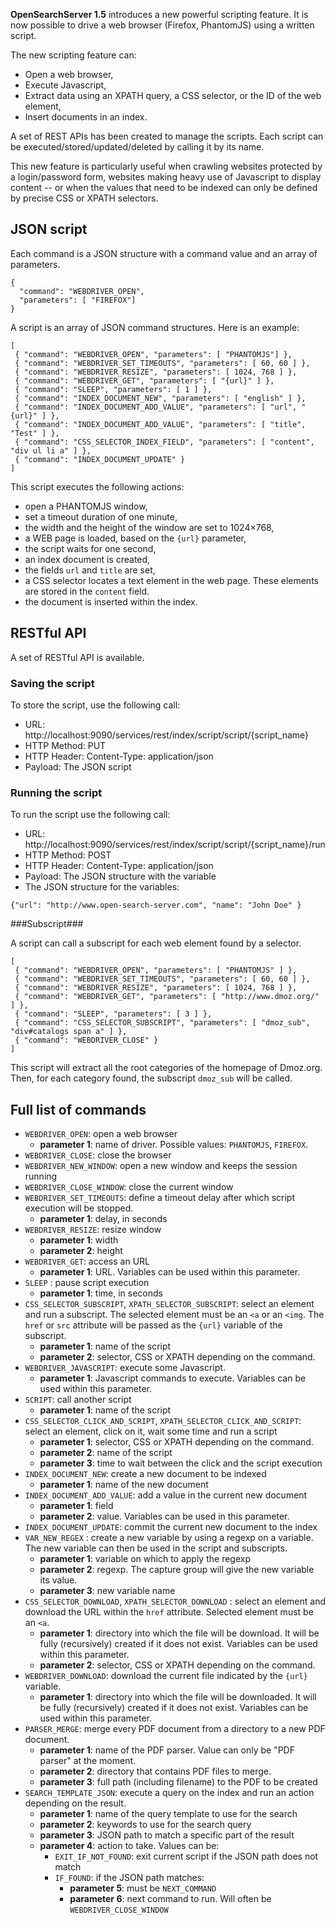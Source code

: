 **OpenSearchServer 1.5** introduces a new powerful scripting feature. It is now possible to drive a web browser (Firefox, PhantomJS) using a written script.

The new scripting feature can:

* Open a web browser,
* Execute Javascript,
* Extract data using an XPATH query, a CSS selector, or the ID of the web element,
* Insert documents in an index.

A set of REST APIs has been created to manage the scripts. Each script can be executed/stored/updated/deleted by calling it by its name.

This new feature is particularly useful when crawling websites protected by a login/password form, websites making heavy use of Javascript to display content -- or when the values that need to be indexed can only be defined by precise CSS or XPATH selectors.

 

## JSON script

Each command is a JSON structure with a command value and an array of parameters.


    {
      "command": "WEBDRIVER_OPEN",
      "parameters": [ "FIREFOX"]
    }

A script is an array of JSON command structures. Here is an example:


    [
     { "command": "WEBDRIVER_OPEN", "parameters": [ "PHANTOMJS"] },
     { "command": "WEBDRIVER_SET_TIMEOUTS", "parameters": [ 60, 60 ] },
     { "command": "WEBDRIVER_RESIZE", "parameters": [ 1024, 768 ] },
     { "command": "WEBDRIVER_GET", "parameters": [ "{url}" ] },
     { "command": "SLEEP", "parameters": [ 1 ] },
     { "command": "INDEX_DOCUMENT_NEW", "parameters": [ "english" ] },
     { "command": "INDEX_DOCUMENT_ADD_VALUE", "parameters": [ "url", "{url}" ] },
     { "command": "INDEX_DOCUMENT_ADD_VALUE", "parameters": [ "title", "Test" ] },
     { "command": "CSS_SELECTOR_INDEX_FIELD", "parameters": [ "content", "div ul li a" ] },
     { "command": "INDEX_DOCUMENT_UPDATE" }
    ]

This script executes the following actions:

* open a PHANTOMJS window,
* set a timeout duration of one minute,
* the width and the height of the window are set to 1024×768,
* a WEB page is loaded, based on the `{url}` parameter,
* the script waits for one second,
* an index document is created,
* the fields `url` and `title` are set,
* a CSS selector locates a text element in the web page. These elements are stored in the `content` field.
* the document is inserted within the index.

## RESTful API

A set of RESTful API is available.

### Saving the script

To store the script, use the following call:

* URL: http://localhost:9090/services/rest/index/script/script/{script_name}
* HTTP Method: PUT
* HTTP Header: Content-Type: application/json
* Payload: The JSON script

### Running the script

To run the script use the following call:

* URL: http://localhost:9090/services/rest/index/script/script/{script_name}/run
* HTTP Method: POST
* HTTP Header: Content-Type: application/json
* Payload: The JSON structure with the variable
* The JSON structure for the variables:

`{"url": "http://www.open-search-server.com", "name": "John Doe" }`

###Subscript###

A script can call a subscript for each web element found by a selector.

  
    [
     { "command": "WEBDRIVER_OPEN", "parameters": [ "PHANTOMJS" ] },
     { "command": "WEBDRIVER_SET_TIMEOUTS", "parameters": [ 60, 60 ] },
     { "command": "WEBDRIVER_RESIZE", "parameters": [ 1024, 768 ] },
     { "command": "WEBDRIVER_GET", "parameters": [ "http://www.dmoz.org/" ] },
     { "command": "SLEEP", "parameters": [ 3 ] },
     { "command": "CSS_SELECTOR_SUBSCRIPT", "parameters": [ "dmoz_sub", "div#catalogs span a" ] },
     { "command": "WEBDRIVER_CLOSE" }
    ]

This script will extract all the root categories of the homepage of Dmoz.org. Then, for each category found, the subscript `dmoz_sub` will be called.

## Full list of commands

* `WEBDRIVER_OPEN`: open a web browser
  * **parameter 1**: name of driver. Possible values: `PHANTOMJS`, `FIREFOX`.
* `WEBDRIVER_CLOSE`: close the browser
* `WEBDRIVER_NEW_WINDOW`: open a new window and keeps the session running
* `WEBDRIVER_CLOSE_WINDOW`: close the current window
* `WEBDRIVER_SET_TIMEOUTS`: define a timeout delay after which script execution will be stopped.
  * **parameter 1**: delay, in seconds
* `WEBDRIVER_RESIZE`: resize window
  * **parameter 1**: width
  * **parameter 2**: height
* `WEBDRIVER_GET`: access an URL
  * **parameter 1**: URL. Variables can be used within this parameter.
* `SLEEP` : pause script execution
  * **parameter 1**: time, in seconds
* `CSS_SELECTOR_SUBSCRIPT`, `XPATH_SELECTOR_SUBSCRIPT`: select an element and run a subscript. The selected element must be an `<a` or an `<img`. The `href` or `src` attribute will be passed as the `{url}` variable of the subscript.
  * **parameter 1**: name of the script  
  * **parameter 2**: selector, CSS or XPATH depending on the command.
* `WEBDRIVER_JAVASCRIPT`: execute some Javascript.
  * **parameter 1**: Javascript commands to execute. Variables can be used within this parameter.
* `SCRIPT`: call another script
  * **parameter 1**: name of the script
* `CSS_SELECTOR_CLICK_AND_SCRIPT`, `XPATH_SELECTOR_CLICK_AND_SCRIPT`: select an element, click on it, wait some time and run a script
  * **parameter 1**: selector, CSS or XPATH depending on the command.
  * **parameter 2**: name of the script
  * **parameter 3**: time to wait between the click and the script execution
* `INDEX_DOCUMENT_NEW`: create a new document to be indexed
  * **parameter 1**: name of the new document
* `INDEX_DOCUMENT_ADD_VALUE`: add a value in the current new document
  * **parameter 1**: field
  * **parameter 2**: value. Variables can be used in this parameter.
* `INDEX_DOCUMENT_UPDATE`: commit the current new document to the index
* `VAR_NEW_REGEX` : create a new variable by using a regexp on a variable. The new variable can then be used in the script and subscripts.
  * **parameter 1**: variable on which to apply the regexp
  * **parameter 2**: regexp. The capture group will give the new variable its value.
  * **parameter 3**: new variable name
* `CSS_SELECTOR_DOWNLOAD`, `XPATH_SELECTOR_DOWNLOAD` : select an element and download the URL within the `href` attribute. Selected element must be an `<a`.
  * **parameter 1**: directory into which the file will be download. It will be fully (recursively) created if it does not exist. Variables can be used within this parameter.
  * **parameter 2**: selector, CSS or XPATH depending on the command.
* `WEBDRIVER_DOWNLOAD`: download the current file indicated by the `{url}` variable.
  * **parameter 1**: directory into which the file will be downloaded. It will be fully (recursively) created if it does not exist. Variables can be used within this parameter.
* `PARSER_MERGE`: merge every PDF document from a directory to a new PDF document.
  * **parameter 1**: name of the PDF parser. Value can only be "PDF parser" at the moment.
  * **parameter 2**: directory that contains PDF files to merge.
  * **parameter 3**: full path (including filename) to the PDF to be created
* `SEARCH_TEMPLATE_JSON`: execute a query on the index and run an action depending on the result.
  * **parameter 1**: name of the query template to use for the search
  * **parameter 2**: keywords to use for the search query
  * **parameter 3**: JSON path to match a specific part of the result
  * **parameter 4**: action to take. Values can be:
    * `EXIT_IF_NOT_FOUND`: exit current script if the JSON path does not match
    * `IF_FOUND`: if the JSON path matches:
      * **parameter 5**: must be `NEXT_COMMAND`
      * **parameter 6**: next command to run. Will often be `WEBDRIVER_CLOSE_WINDOW`
